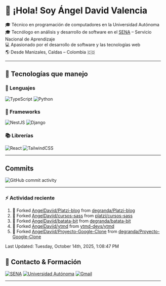 # 👋 ¡Hola! Soy Ángel David Valencia

🎓 Técnico en programación de computadores en la Universidad Autónoma  
🎓 Tecnólogo en análisis y desarrollo de software en el [SENA](https://www.sena.edu.co) – Servicio Nacional de Aprendizaje  
💻 Apasionado por el desarrollo de software y las tecnologías web  
🌎 Desde Manizales, Caldas – Colombia 🇨🇴

---

## 🚀 Tecnologías que manejo

### 🧠 Lenguajes

![TypeScript](https://img.shields.io/badge/TypeScript-3178C6?style=for-the-badge&logo=typescript&logoColor=white)
![Python](https://img.shields.io/badge/Python-3776AB?style=for-the-badge&logo=python&logoColor=white)

### 🧱 Frameworks

![NestJS](https://img.shields.io/badge/NestJS-E0234E?style=for-the-badge&logo=nestjs&logoColor=white)
![Django](https://img.shields.io/badge/Django-092E20?style=for-the-badge&logo=django&logoColor=white)

### 📚 Librerías

![React](https://img.shields.io/badge/React-20232A?style=for-the-badge&logo=react&logoColor=61DAFB)
![TailwindCSS](https://img.shields.io/badge/TailwindCSS-06B6D4?style=for-the-badge&logo=tailwindcss&logoColor=white)

---

## Commits

![GitHub commit activity](https://img.shields.io/github/commit-activity/t/AngelDaviid/SocialMediaSena)

---

### :zap: Actividad reciente
<!--RECENT_ACTIVITY:start-->
1. 🔱 Forked [AngelDaviid/Platzi-blog](https://github.com/AngelDaviid/Platzi-blog) from [degranda/Platzi-blog](https://github.com/degranda/Platzi-blog)<br>
2. 🔱 Forked [AngelDaviid/cursos-sass](https://github.com/AngelDaviid/cursos-sass) from [platzi/cursos-sass](https://github.com/platzi/cursos-sass)<br>
3. 🔱 Forked [AngelDaviid/batata-bit](https://github.com/AngelDaviid/batata-bit) from [degranda/batata-bit](https://github.com/degranda/batata-bit)<br>
4. 🔱 Forked [AngelDaviid/ytmd](https://github.com/AngelDaviid/ytmd) from [ytmd-devs/ytmd](https://github.com/ytmd-devs/ytmd)<br>
5. 🔱 Forked [AngelDaviid/Proyecto-Google-Clone](https://github.com/AngelDaviid/Proyecto-Google-Clone) from [degranda/Proyecto-Google-Clone](https://github.com/degranda/Proyecto-Google-Clone)<br>
<!--RECENT_ACTIVITY:end-->
<!--RECENT_ACTIVITY:last_update-->
Last Updated: Tuesday, October 14th, 2025, 1:08:47 PM
<!--RECENT_ACTIVITY:last_update_end-->

## 📌 Contacto & Formación

[![SENA](https://img.shields.io/badge/Formado%20en-SENA-00A859?style=for-the-badge&logo=googleclassroom&logoColor=white)](https://www.sena.edu.co)
[![Universidad Autónoma](https://img.shields.io/badge/Técnico-Universidad%20Autónoma-0066CC?style=for-the-badge&logo=academia&logoColor=white)](https://www.autonoma.edu.co)
[![Gmail](https://img.shields.io/badge/Email-angerlvalencia%40gmail.com-D14836?style=for-the-badge&logo=gmail&logoColor=white)](mailto:angerlvalencia@gmail.com)

---


